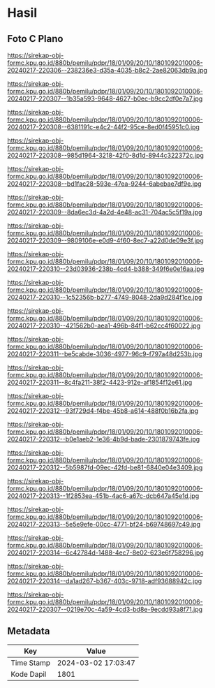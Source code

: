 # Hasil

## Foto C Plano

https://sirekap-obj-formc.kpu.go.id/880b/pemilu/pdpr/18/01/09/20/10/1801092010006-20240217-220306--238236e3-d35a-4035-b8c2-2ae82063db9a.jpg

https://sirekap-obj-formc.kpu.go.id/880b/pemilu/pdpr/18/01/09/20/10/1801092010006-20240217-220307--1b35a593-9648-4627-b0ec-b9cc2df0e7a7.jpg

https://sirekap-obj-formc.kpu.go.id/880b/pemilu/pdpr/18/01/09/20/10/1801092010006-20240217-220308--6381191c-e4c2-44f2-95ce-8ed0f45951c0.jpg

https://sirekap-obj-formc.kpu.go.id/880b/pemilu/pdpr/18/01/09/20/10/1801092010006-20240217-220308--985d1964-3218-42f0-8d1d-8944c322372c.jpg

https://sirekap-obj-formc.kpu.go.id/880b/pemilu/pdpr/18/01/09/20/10/1801092010006-20240217-220308--bd1fac28-593e-47ea-9244-6abebae7df9e.jpg

https://sirekap-obj-formc.kpu.go.id/880b/pemilu/pdpr/18/01/09/20/10/1801092010006-20240217-220309--8da6ec3d-4a2d-4e48-ac31-704ac5c5f19a.jpg

https://sirekap-obj-formc.kpu.go.id/880b/pemilu/pdpr/18/01/09/20/10/1801092010006-20240217-220309--9809106e-e0d9-4f60-8ec7-a22d0de09e3f.jpg

https://sirekap-obj-formc.kpu.go.id/880b/pemilu/pdpr/18/01/09/20/10/1801092010006-20240217-220310--23d03936-238b-4cd4-b388-349f6e0e16aa.jpg

https://sirekap-obj-formc.kpu.go.id/880b/pemilu/pdpr/18/01/09/20/10/1801092010006-20240217-220310--1c52356b-b277-4749-8048-2da9d284f1ce.jpg

https://sirekap-obj-formc.kpu.go.id/880b/pemilu/pdpr/18/01/09/20/10/1801092010006-20240217-220310--421562b0-aea1-496b-84f1-b62cc4f60022.jpg

https://sirekap-obj-formc.kpu.go.id/880b/pemilu/pdpr/18/01/09/20/10/1801092010006-20240217-220311--be5cabde-3036-4977-96c9-f797a48d253b.jpg

https://sirekap-obj-formc.kpu.go.id/880b/pemilu/pdpr/18/01/09/20/10/1801092010006-20240217-220311--8c4fa211-38f2-4423-912e-af1854f12e61.jpg

https://sirekap-obj-formc.kpu.go.id/880b/pemilu/pdpr/18/01/09/20/10/1801092010006-20240217-220312--93f729d4-f4be-45b8-a614-488f0b16b2fa.jpg

https://sirekap-obj-formc.kpu.go.id/880b/pemilu/pdpr/18/01/09/20/10/1801092010006-20240217-220312--b0e1aeb2-1e36-4b9d-bade-2301879743fe.jpg

https://sirekap-obj-formc.kpu.go.id/880b/pemilu/pdpr/18/01/09/20/10/1801092010006-20240217-220312--5b5987fd-09ec-42fd-be81-6840e04e3409.jpg

https://sirekap-obj-formc.kpu.go.id/880b/pemilu/pdpr/18/01/09/20/10/1801092010006-20240217-220313--1f2853ea-451b-4ac6-a67c-dcb647a45e1d.jpg

https://sirekap-obj-formc.kpu.go.id/880b/pemilu/pdpr/18/01/09/20/10/1801092010006-20240217-220313--5e5e9efe-00cc-4771-bf24-b69748697c49.jpg

https://sirekap-obj-formc.kpu.go.id/880b/pemilu/pdpr/18/01/09/20/10/1801092010006-20240217-220314--6c42784d-1488-4ec7-8e02-623e6f758296.jpg

https://sirekap-obj-formc.kpu.go.id/880b/pemilu/pdpr/18/01/09/20/10/1801092010006-20240217-220314--da1ad267-b367-403c-9718-adf93688942c.jpg

https://sirekap-obj-formc.kpu.go.id/880b/pemilu/pdpr/18/01/09/20/10/1801092010006-20240217-220307--0219e70c-4a59-4cd3-bd8e-9ecdd93a8f71.jpg


## Metadata

| Key        | Value               |
| ---------- | ------------------- |
| Time Stamp | 2024-03-02 17:03:47 |
| Kode Dapil | 1801                |



